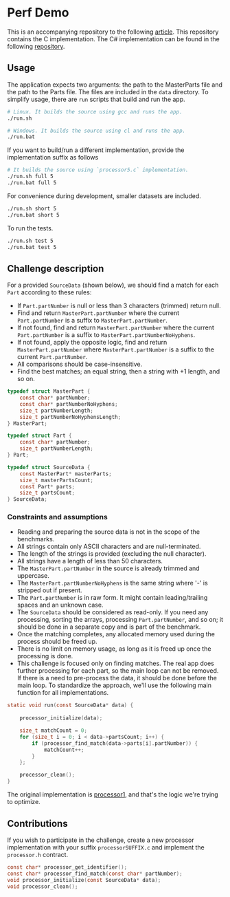 # Perf Demo

This is an accompanying repository to the following [article](https://fiseni.com/posts/the-journey-to-630x-faster-batch-job/).
This repository contains the C implementation. The C# implementation can be found in the following [repository](https://github.com/fiseni/PerfDemo).

## Usage
The application expects two arguments: the path to the MasterParts file and the path to the Parts file. The files are included in the `data` directory. To simplify usage, there are `run` scripts that build and run the app.
```bash
# Linux. It builds the source using gcc and runs the app.
./run.sh 

# Windows. It builds the source using cl and runs the app.
./run.bat 
```

If you want to build/run a different implementation, provide the implementation suffix as follows
```bash
# It builds the source using `processor5.c` implementation.
./run.sh full 5
./run.bat full 5
```

For convenience during development, smaller datasets are included.
```bash
./run.sh short 5
./run.bat short 5
```

To run the tests.
```bash
./run.sh test 5
./run.bat test 5
```

## Challenge description

For a provided `SourceData` (shown below), we should find a match for each `Part` according to these rules:
- If `Part.partNumber` is null or less than 3 characters (trimmed) return null.
- Find and return `MasterPart.partNumber` where the current `Part.partNumber` is a suffix to `MasterPart.partNumber`.
- If not found, find and return `MasterPart.partNumber` where the current `Part.partNumber` is a suffix to `MasterPart.partNumberNoHyphens`.
- If not found, apply the opposite logic, find and return `MasterPart.partNumber` where `MasterPart.partNumber` is a suffix to the current `Part.partNumber`.
- All comparisons should be case-insensitive.
- Find the best matches; an equal string, then a string with +1 length, and so on.

```C
typedef struct MasterPart {
    const char* partNumber;
    const char* partNumberNoHyphens;
    size_t partNumberLength;
    size_t partNumberNoHyphensLength;
} MasterPart;

typedef struct Part {
    const char* partNumber;
    size_t partNumberLength;
} Part;

typedef struct SourceData {
    const MasterPart* masterParts;
    size_t masterPartsCount;
    const Part* parts;
    size_t partsCount;
} SourceData;
```

### Constraints and assumptions

- Reading and preparing the source data is not in the scope of the benchmarks.
- All strings contain only ASCII characters and are null-terminated.
- The length of the strings is provided (excluding the null character).
- All strings have a length of less than 50 characters.
- The `MasterPart.partNumber` in the source is already trimmed and uppercase.
- The `MasterPart.partNumberNoHyphens` is the same string where '-' is stripped out if present.
- The `Part.partNumber` is in raw form. It might contain leading/trailing spaces and an unknown case.
- The `SourceData` should be considered as read-only. If you need any processing, sorting the arrays, processing `Part.partNumber`, and so on; it should be done in a separate copy and is part of the benchmark.
- Once the matching completes, any allocated memory used during the process should be freed up.
- There is no limit on memory usage, as long as it is freed up once the processing is done.
- This challenge is focused only on finding matches. The real app does further processing for each part, so the main loop can not be removed. If there is a need to pre-process the data, it should be done before the main loop. To standardize the approach, we'll use the following main function for all implementations.
```C
static void run(const SourceData* data) {
    
    processor_initialize(data);

    size_t matchCount = 0;
    for (size_t i = 0; i < data->partsCount; i++) {
        if (processor_find_match(data->parts[i].partNumber)) {
            matchCount++;
        }
    };

    processor_clean();
}
```

The original implementation is [processor1](https://github.com/fiseni/PerfDemoC/blob/main/processor1.c), and that's the logic we're trying to optimize.

## Contributions

If you wish to participate in the challenge, create a new processor implementation with your suffix `processorSUFFIX.c` and implement the `processor.h` contract.

```C
const char* processor_get_identifier();
const char* processor_find_match(const char* partNumber);
void processor_initialize(const SourceData* data);
void processor_clean();
```
